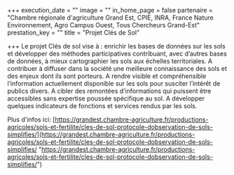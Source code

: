 +++
execution_date = ""
image = ""
in_home_page = false
partenaire = "Chambre régionale d'agriculture Grand Est, CPIE, INRA, France Nature Environnement, Agro Campus Ouest, Tous Chercheurs Grand-Est"
prestation_key = ""
title = "Projet Clés de Sol"

+++
Le projet Clés de sol vise à : enrichir les bases de données sur les sols et développer des méthodes participatives contribuant, avec d’autres bases de données, à mieux cartographier les sols aux échelles territoriales. A contribuer à diffuser dans la société une meilleure connaissance des sols et des enjeux dont ils sont porteurs. A rendre visible et compréhensible l’information actuellement disponible sur les sols pour susciter l’intérêt de publics divers. A cibler des remontées d’informations qui puissent être accessibles sans expertise poussée spécifique au sol. A développer quelques indicateurs de fonctions et services rendus par les sols.

Plus d'infos ici: [https://grandest.chambre-agriculture.fr/productions-agricoles/sols-et-fertilite/cles-de-sol-protocole-dobservation-de-sols-simplifies/](https://grandest.chambre-agriculture.fr/productions-agricoles/sols-et-fertilite/cles-de-sol-protocole-dobservation-de-sols-simplifies/ "https://grandest.chambre-agriculture.fr/productions-agricoles/sols-et-fertilite/cles-de-sol-protocole-dobservation-de-sols-simplifies/")